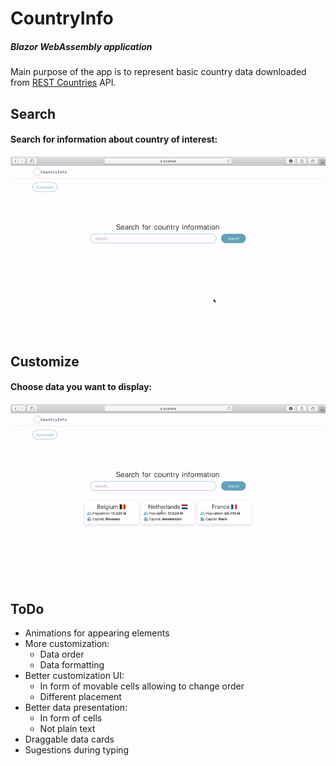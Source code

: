 # CountryInfo
##### Blazor WebAssembly application
Main purpose of the app is to represent basic country data downloaded from [REST Countries](https://restcountries.eu) API.
## Search
#### Search for information about country of interest:
![Search](Screenshots/Search.gif)
## Customize
#### Choose data you want to display:
![Customize](Screenshots/Customize.gif)
## ToDo
- Animations for appearing elements
- More customization:
  - Data order
  - Data formatting
- Better customization UI:
  - In form of movable cells allowing to change order
  - Different placement
- Better data presentation:
  - In form of cells
  - Not plain text
- Draggable data cards
- Sugestions during typing
